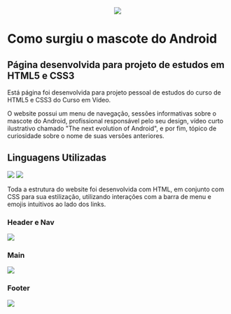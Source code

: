 <div align=center>
  <img src='https://github.com/user-attachments/assets/9863ea62-82f9-4d13-b63f-25a890f53018'>
</div>

# Como surgiu o mascote do Android

## Página desenvolvida para projeto de estudos em HTML5 e CSS3
<p>Está página foi desenvolvida para projeto pessoal de estudos do curso de HTML5 e CSS3 do Curso em Vídeo.</p>
<p>O website possui um menu de navegação, sessões informativas sobre o mascote do Android, profissional responsável pelo seu design, vídeo curto ilustrativo chamado "The next evolution of Android", e por fim, tópico de curiosidade sobre o nome de suas versões anteriores.</p>

## Linguagens Utilizadas
<div justify-content=center>
  <img src='https://img.shields.io/badge/html5-%23E34F26.svg?style=for-the-badge&logo=html5&logoColor=white'>
  <img src='https://img.shields.io/badge/css3-%231572B6.svg?style=for-the-badge&logo=css3&logoColor=white'>
</div>

<p>Toda a estrutura do website foi desenvolvida com HTML, em conjunto com CSS para sua estilização, utilizando interações com a barra de menu e emojis intuitivos ao lado dos links.</p>

### Header e Nav
<div>
  <img src='https://github.com/user-attachments/assets/5db6405b-b61f-4388-b76b-672e92decb63'>
</div>

### Main
<div>
  <img src='https://github.com/user-attachments/assets/8f0fe547-0c3c-4657-8e20-a5e994a5c8df'>
</div>

### Footer
<div>
  <img src='https://github.com/user-attachments/assets/277e8d75-3d3b-4055-a7a5-ab5572dda448'>
</div>
